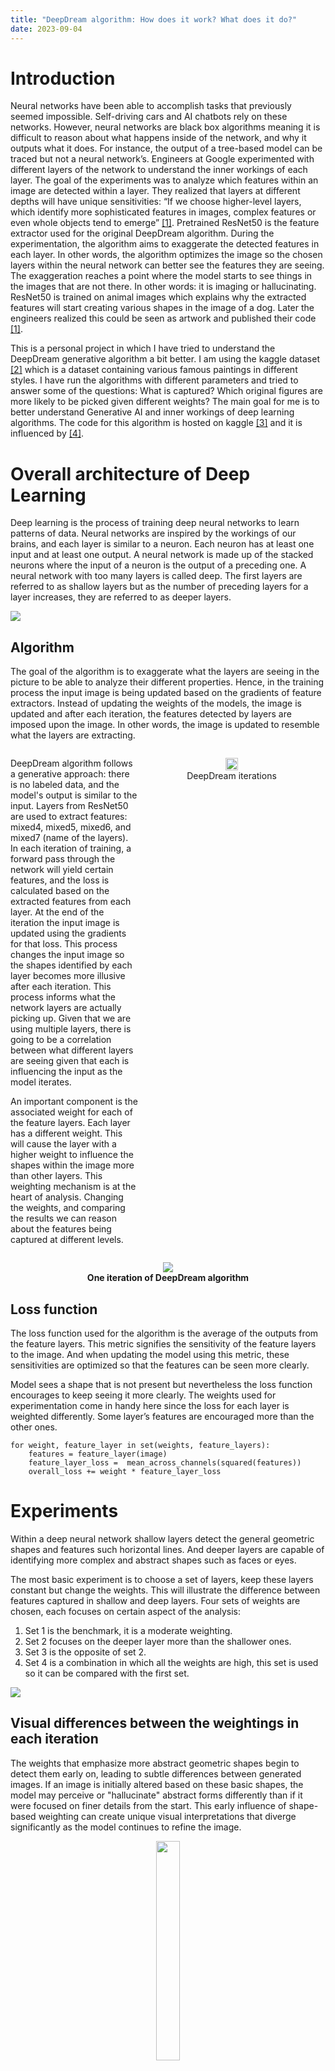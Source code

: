 ```yaml
---
title: "DeepDream algorithm: How does it work? What does it do?"
date: 2023-09-04
---
```


# Introduction

Neural networks have been able to accomplish tasks that previously seemed impossible. Self-driving cars and AI chatbots rely on these networks. However, neural networks are black box algorithms meaning it is difficult to reason about what happens inside of the network, and why it outputs what it does. For instance, the output of a tree-based model can be traced but not a neural network’s. Engineers at Google experimented with different layers of the network to understand the inner workings of each layer. The goal of the experiments was to analyze which features within an image are detected within a layer. They realized that layers at different depths will have unique sensitivities: “If we choose higher-level layers, which identify more sophisticated features in images, complex features or even whole objects tend to emerge” <a href='#ref-1'>[1]</a>. Pretrained ResNet50 is the feature extractor used for the original DeepDream algorithm. During the experimentation, the algorithm aims to exaggerate the detected features in each layer. In other words, the algorithm optimizes the image so the chosen layers within the neural network can better see the features they are seeing. The exaggeration reaches a point where the model starts to see things in the images that are not there. In other words: it is imaging or hallucinating. ResNet50 is trained on animal images which explains why the extracted features will start creating various shapes in the image of a dog. Later the engineers realized this could be seen as artwork and published their code <a href='#ref-1'>[1]</a>.

This is a personal project in which I have tried to understand the DeepDream generative algorithm a bit better. I am using the kaggle dataset <a href='#ref-2'>[2]</a> which is a dataset containing various famous paintings in different styles. I have run the algorithms with different parameters and tried to answer some of the questions: What is captured? Which original figures are more likely to be picked given different weights? The main goal for me is to better understand Generative AI and inner workings of deep learning algorithms. The code for this algorithm is hosted on kaggle <a href='#ref-3'>[3]</a> and it is influenced by <a href='#ref-4'>[4]</a>.

# Overall architecture of Deep Learning

Deep learning is the process of training deep neural networks to learn patterns of data. Neural networks are inspired by the workings of our brains, and each layer is similar to a neuron. Each neuron has at least one input and at least one output. A neural network is made up of the stacked neurons where the input of a neuron is the output of a preceding one. A neural network with too many layers is called deep. The first layers are referred to as shallow layers but as the number of preceding layers for a layer increases, they are referred to as deeper layers.

<img src='https://raw.githubusercontent.com/damoonsh/DeepDream-Exploration/main/images/overall_arch.png'/>

## Algorithm

The goal of the algorithm is to exaggerate what the layers are seeing in the picture to be able to analyze their different properties. Hence, in the training process the input image is being updated based on the gradients of feature extractors. Instead of updating the weights of the models, the image is updated and after each iteration, the features detected by layers are imposed upon the image. In other words, the image is updated to resemble what the layers are extracting.

<div style="display: flex; flex-wrap: wrap; align-items: flex-start;">
  <div style="flex: 1;">
    <p> DeepDream algorithm follows a generative approach: there is no labeled data, and the model's output is similar to the input. Layers from ResNet50 are used to extract features: mixed4, mixed5, mixed6, and mixed7 (name of the layers). In each iteration of training, a forward pass through the network will yield certain features, and the loss is calculated based on the extracted features from each layer. At the end of the iteration the input image is updated using the gradients for that loss. This process changes the input image so the shapes identified by each layer becomes more illusive after each iteration. This process informs what the network layers are actually picking up. Given that we are using multiple layers, there is going to be a correlation between what different layers are seeing given that each is influencing the input as the model iterates.</p>

<p> An important component is the associated weight for each of the feature layers. Each layer has a different weight. This will cause the layer with a higher weight to influence the shapes within the image more than other layers. This weighting mechanism is at the heart of analysis. Changing the weights, and comparing the results we can reason about the features being captured at different levels.  </p>

  </div>
  <div style="flex: 1; min-width: 300px;">
    <figure style="text-align: center;">
      <img src='https://github.com/damoonsh/DeepDream-Exploration/blob/main/gifs/IM_2_W1_S.gif?raw=true' style='width: auto; height: 30%; '/>
      <figcaption>DeepDream iterations </figcaption>
    </figure>
  </div>
</div>

<div style="flex: 1; min-width: 300px;">
    <figure style="text-align: center;">
<img src='https://raw.githubusercontent.com/damoonsh/DeepDream-Exploration/main/images/algorithm.png'/>
<figcaption> <b> One iteration of DeepDream algorithm </b> </figcaption>
</figure>
  </div>
  
## Loss function
The loss function used for the algorithm is the average of the outputs from the feature layers. This metric signifies the sensitivity of the feature layers to the image. And when updating the model using this metric, these sensitivities are optimized so that the features can be seen more clearly.

Model sees a shape that is not present but nevertheless the loss function encourages to keep seeing it more clearly. The weights used for experimentation come in handy here since the loss for each layer is weighted differently. Some layer’s features are encouraged more than the other ones.

```
for weight, feature_layer in set(weights, feature_layers):
    features = feature_layer(image)
	feature_layer_loss =  mean_across_channels(squared(features))
	overall_loss += weight * feature_layer_loss
```

# Experiments

Within a deep neural network shallow layers detect the general geometric shapes and features such horizontal lines. And deeper layers are capable of identifying more complex and abstract shapes such as faces or eyes.

The most basic experiment is to choose a set of layers, keep these layers constant but change the weights.
This will illustrate the difference between features captured in shallow and deep layers.
Four sets of weights are chosen, each focuses on certain aspect of the analysis:

1. Set 1 is the benchmark, it is a moderate weighting.
2. Set 2 focuses on the deeper layer more than the shallower ones.
3. Set 3 is the opposite of set 2.
4. Set 4 is a combination in which all the weights are high, this set is used so it can be compared with the first set.

<img src='https://raw.githubusercontent.com/damoonsh/DeepDream-Exploration/main/images/weight_table.png'/>

## Visual differences between the weightings in each iteration

The weights that emphasize more abstract geometric shapes begin to detect them early on, leading to subtle differences between generated images. If an image is initially altered based on these basic shapes, the model may perceive or "hallucinate" abstract forms differently than if it were focused on finer details from the start. This early influence of shape-based weighting can create unique visual interpretations that diverge significantly as the model continues to refine the image.

<div style="flex: 1; min-width: 300px;">
    <figure style="text-align: center;">
      <img src='https://github.com/damoonsh/DeepDream-Exploration/blob/main/gifs/IM_2_W_all.gif?raw=true' style='width: auto; height: 30%; '/>
      <figcaption> Iterations for each set of weights </figcaption>
    </figure>
  </div>

# Similar effects across different images
DeepDream algorithm is using ResNet which is trained on pictures of dogs and cats. The algorithm optimizes the image in a way that transforms the shapes to what the ResNet layers perceive the image to contain. At each iteration certain features in the image are changed to look more like what ResNet is trained on. As an example: a plain part of the image such as sky will tend to become more distorted as the model progresses. I believe this happens because shallow layers are sensitive to subtle color changes and strokes. These subtleties will be sharpened to show the gap and it looks as if the model is on a drug and can see the sky properly. The difference between this part of the image is mostly similar across different weightings given that there is not much in that part of the image.


<div style="flex: 1; min-width: 300px;">
    <figure style="text-align: center;">
<img src='https://raw.githubusercontent.com/damoonsh/DeepDream-Exploration/main/images/subtle_similarities.jpg'/>
<figcaption> <b> Demonstrating the effect of shallow layers on the pain colours and strokes of paintings. (The transformation is based on the first set of weights) </b> </figcaption>
</figure>
  </div>

# Comparing weightings

Figure below shows the difference the weighting of the layers causes. When the deeper layers have a higher weight, the model tries to see abstract features from the first iteration. This will cause the output to mainly pick up strokes and distort those (Set 2). Whereas a good balance of shallow and deep layers produces an image where the shapes are gradually turned into face and eye of a dog, in set 1, the colors changes are depicted similar to dog ears and the top of the hair, multiple eyes are hallucinated. In Set 3, there are only eyes present within the picture but not face structure or ears, this shows that when the focus is only on shallow layers, only basic features are detected and in turn imagined. Whereas other sets create a full facial structure.
In the image, only one eye is painted but all the models are imaging the other eye and what it might look like. This is very interesting given that this behavior is similar to the outputs of diffusion models.

<div style="flex: 1; min-width: 300px;">
    <figure style="text-align: center;">
<img src='https://raw.githubusercontent.com/damoonsh/DeepDream-Exploration/main/images/comparing_weights.png'/>
<figcaption> <b> Effect of different weightings </b> </figcaption>
</figure>
  </div>

# Possible applications

If we have a small dataset, and want to augment data, can we utilize the model's ability to hallucinate to generate data with positive class? For the leaf disease prediction: what if the benign images were given to the model so that it could hallucinate the diseased versions of them?

It is adding dogs to images, why can it not add other things and be used for the augmentation process.

There are certain fields where the size of good quality data is small and makes it difficult to provide deep learning solutions. Medical field is one of these fields. Given a large amount of CT scans, a deep model will get a better accuracy however due to various logistic reasons, CT scan datasets are not as large to yield high results. Now what if the generative AI similar to deep dream could hallucinate and imagine what a normal CT scan would look like if there was a tumor present? It is seeing dogs where there are no dogs, in theory it could see a tumor in a benign CT scan. But again the problem is that the feature extractor base of the model should be trained on a large dataset of tumors to be able to imagine it, and as mentioned: the datasets in this field are not large enough.

# References

1. <a id='ref-1'>https://ai.googleblog.com/2015/06/inceptionism-going-deeper-into-neural.html</a>
2. <a id='ref-2'>https://www.kaggle.com/datasets/ikarus777/best-artworks-of-all-time</a>
3. <a id='ref-3'>https://www.kaggle.com/code/damoonshahhosseini/dlwp-12-2 </a>
4. <a id='ref-4'>https://github.com/fchollet/deep-learning-with-python-notebooks/blob/master/chapter12_part02_deep-dream.ipynb</a>
